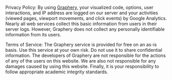 Privacy Policy: By using [Graphery](https://graphery.reedcompbio.org), your visualized code, options, user interactions, and IP address are logged on our server and your activities (viewed pages, viewport movements, and click events) by Google Analytics. Nearly all web services collect this basic information from users in their server logs. However, Graphery does not collect any personally identifiable information from its users. 

Terms of Service: The Graphery service is provided for free on an as-is basis. Use this service at your own risk. Do not use it to share confidential information. The developers of Graphery are not responsible for the actions of any of the users on this website. We are also not responsible for any damages caused by using this website. Finally, it is your responsibility to follow appropriate academic integrity standards.